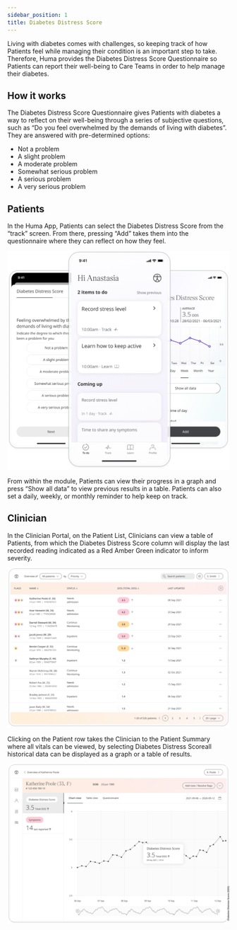 ```yaml
---
sidebar_position: 1
title: Diabetes Distress Score
---
```


Living with diabetes comes with challenges, so keeping track of how Patients feel while managing their condition is an important step to take. Therefore, Huma provides the Diabetes Distress Score Questionnaire so Patients can report their well-being to Care Teams in order to help manage their diabetes.

## How it works

The Diabetes Distress Score Questionnaire gives Patients with diabetes a way to reflect on their well-being through a series of subjective questions, such as “Do you feel overwhelmed by the demands of living with diabetes”. They are answered with pre-determined options:
- Not a problem
- A slight problem
- A moderate problem
- Somewhat serious problem
- A serious problem
- A very serious problem 

## Patients

In the Huma App, Patients can select the Diabetes Distress Score from the “track” screen. From there, pressing “Add” takes them into the questionnaire where they can reflect on how they feel.

![Diabetes Distress Score in the Huma App](./assets/diabetes-distress-score.png)

From within the module, Patients can view their progress in a graph and press “Show all data” to view previous results in a table. Patients can also set a daily, weekly, or monthly reminder to help keep on track.

## Clinician

In the Clinician Portal, on the Patient List, Clinicians can view a table of Patients, from which the Diabetes Distress Score column will display the last recorded reading indicated as a Red Amber Green indicator to inform severity. 

![Clinician view of Diabetes Distress Score](./assets/cp-patient-list-diabetes-distress-score.png)

Clicking on the Patient row takes the Clinician to the Patient Summary where all vitals can be viewed, by selecting Diabetes Distress Scoreall historical data can be displayed as a graph or a table of results.

![Clinician view of Diabetes Distress Score](./assets/cp-module-details-diabetes-distress-score.png)